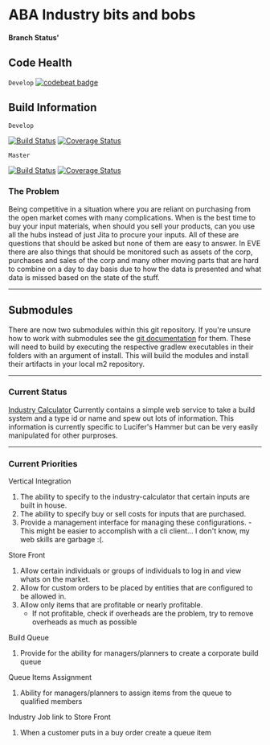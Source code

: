 ABA Industry bits and bobs
==========================

#### Branch Status' ####
## Code Health ##
`Develop`
[![codebeat badge](https://codebeat.co/badges/bcebeddc-8710-44c8-b44a-8a602f4095a9)](https://codebeat.co/projects/github-com-maurerit-abandapart)

## Build Information ##
`Develop`

[![Build Status](https://travis-ci.org/maurerit/abandapart.svg?branch=develop)](https://travis-ci.org/maurerit/abandapart) [![Coverage Status](https://coveralls.io/repos/github/maurerit/abandapart/badge.svg?branch=develop)](https://coveralls.io/github/maurerit/abandapart?branch=develop)

`Master`

[![Build Status](https://travis-ci.org/maurerit/abandapart.svg?branch=master)](https://travis-ci.org/maurerit/abandapart) [![Coverage Status](https://coveralls.io/repos/github/maurerit/abandapart/badge.svg?branch=master)](https://coveralls.io/github/maurerit/abandapart?branch=master)

### The Problem ###

Being competitive in a situation where you are reliant on purchasing from
the open market comes with many complications.  When is the best time to buy
your input materials, when should you sell your products, can you use all the
hubs instead of just Jita to procure your inputs.  All of these are questions
that should be asked but none of them are easy to answer.  In EVE there are
also things that should be monitored such as assets of the corp, purchases
and sales of the corp and many other moving parts that are hard to combine
on a day to day basis due to how the data is presented and what data is missed
based on the state of the stuff.

---

## Submodules ##

There are now two submodules within this git repository.  If you're unsure
how to work with submodules see the [git documentation](https://git-scm.com/book/en/v2/Git-Tools-Submodules)
for them.  These will need to build by executing the respective gradlew
executables in their folders with an argument of install.  This will build
the modules and install their artifacts in your local m2 repository.

---

### Current Status ###

[Industry Calculator](aba-industry/industry-calculator/README.md)
    Currently contains a simple web service to take a build system and a
    type id or name and spew out lots of information.  This information
    is currently specific to Lucifer's Hammer but can be very easily manipulated
    for other purproses.

---

### Current Priorities ###

Vertical Integration
  1. The ability to specify to the industry-calculator that certain inputs are built in house.
  2. The ability to specify buy or sell costs for inputs that are purchased.
  3. Provide a management interface for managing these configurations.
    - This might be easier to accomplish with a cli client... I don't know, my web skills are garbage :(.

Store Front
  1. Allow certain individuals or groups of individuals to log in and view whats on the market.
  2. Allow for custom orders to be placed by entities that are configured to be allowed in.
  3. Allow only items that are profitable or nearly profitable.
      - If not profitable, check if overheads are the problem, try to remove overheads as much as possible

Build Queue
  1. Provide for the ability for managers/planners to create a corporate build queue

Queue Items Assignment
  1. Ability for managers/planners to assign items from the queue to qualified members

Industry Job link to Store Front
  1. When a customer puts in a buy order create a queue item

